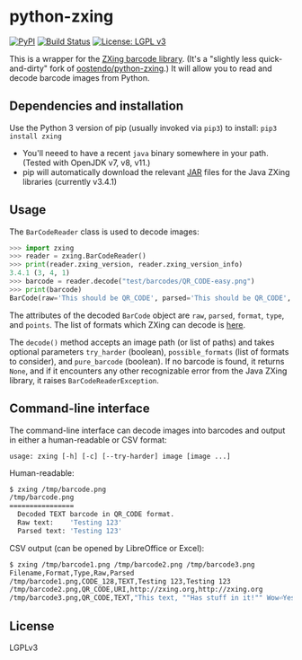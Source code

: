 # python-zxing

[![PyPI](https://img.shields.io/pypi/v/zxing.svg)](https://pypi.python.org/pypi/zxing)
[![Build Status](https://github.com/dlenski/python-zxing/workflows/test_and_release/badge.svg)](https://github.com/dlenski/python-zxing/actions?query=workflow%3Atest_and_release)
[![License: LGPL v3](https://img.shields.io/badge/License-LGPL%20v3-blue.svg)](https://www.gnu.org/licenses/lgpl-3.0)

This is a wrapper for the [ZXing barcode library](https://github.com/zxing/zxing). (It's a "slightly less quick-and-dirty" fork of [oostendo/python-zxing](https://github.com/oostendo/python-zxing).)
It will allow you to read and decode barcode images from Python.

## Dependencies and installation

Use the Python 3 version of pip (usually invoked via `pip3`) to install: `pip3 install zxing`

* You'll neeed to have a recent `java` binary somewhere in your path. (Tested with OpenJDK v7, v8, v11.)
* pip will automatically download the relevant [JAR](https://en.wikipedia.org/wiki/JAR_(file_format)) files for the Java ZXing libraries (currently v3.4.1)

## Usage

The `BarCodeReader` class is used to decode images:

```python
>>> import zxing
>>> reader = zxing.BarCodeReader()
>>> print(reader.zxing_version, reader.zxing_version_info)
3.4.1 (3, 4, 1)
>>> barcode = reader.decode("test/barcodes/QR_CODE-easy.png")
>>> print(barcode)
BarCode(raw='This should be QR_CODE', parsed='This should be QR_CODE', format='QR_CODE', type='TEXT', points=[(15.0, 87.0), (15.0, 15.0), (87.0, 15.0), (75.0, 75.0)])
```

The attributes of the decoded `BarCode` object are `raw`, `parsed`, `format`, `type`, and `points`. The list of formats which ZXing can decode is
[here](https://zxing.github.io/zxing/apidocs/com/google/zxing/BarcodeFormat.html).

The `decode()` method accepts an image path (or list of paths) and takes optional parameters `try_harder` (boolean), `possible_formats` (list of formats to consider), and `pure_barcode` (boolean).
If no barcode is found, it returns `None`, and if it encounters any other recognizable error from the Java ZXing library, it raises `BarCodeReaderException`.

## Command-line interface

The command-line interface can decode images into barcodes and output in either a human-readable or CSV format:

```
usage: zxing [-h] [-c] [--try-harder] image [image ...]
```

Human-readable:

```sh
$ zxing /tmp/barcode.png
/tmp/barcode.png
================
  Decoded TEXT barcode in QR_CODE format.
  Raw text:    'Testing 123'
  Parsed text: 'Testing 123'
```

CSV output (can be opened by LibreOffice or Excel):

```sh
$ zxing /tmp/barcode1.png /tmp/barcode2.png /tmp/barcode3.png
Filename,Format,Type,Raw,Parsed
/tmp/barcode1.png,CODE_128,TEXT,Testing 123,Testing 123
/tmp/barcode2.png,QR_CODE,URI,http://zxing.org,http://zxing.org
/tmp/barcode3.png,QR_CODE,TEXT,"This text, ""Has stuff in it!"" Wow⏎Yes it does!","This text, ""Has stuff in it!"" Wow⏎Yes it does!"
```

## License

LGPLv3
